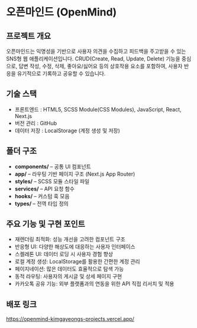 # 오픈마인드 (OpenMind)

## 프로젝트 개요
오픈마인드는 익명성을 기반으로 사용자 의견을 수집하고 피드백을 주고받을 수 있는 SNS형 웹 애플리케이션입니다.
CRUD(Create, Read, Update, Delete) 기능을 중심으로, 답변 작성, 수정, 삭제, 좋아요/싫어요 등의 상호작용 요소를 포함하여, 사용자 반응을 유기적으로 기록하고 공유할 수 있습니다.

## 기술 스택
- 프론트엔드 : HTML5, SCSS Module(CSS Modules), JavaScript, React, Next.js
- 버전 관리 : GitHub
- 데이터 저장 : LocalStorage (계정 생성 및 저장)

## 폴더 구조
- **components/** – 공통 UI 컴포넌트
- **app/** – 라우팅 기반 페이지 구조 (Next.js App Router)
- **styles/** – SCSS 모듈 스타일 파일
- **services/** – API 요청 함수
- **hooks/** – 커스텀 훅 모음
- **types/** – 전역 타입 정의

## 주요 기능 및 구현 포인트
- 재렌더링 최적화: 성능 개선을 고려한 컴포넌트 구조
- 반응형 UI: 다양한 해상도에 대응하는 사용자 인터페이스
- 스켈레톤 UI: 데이터 로딩 시 사용자 경험 향상
- 로컬 계정 생성: LocalStorage를 활용한 간편한 계정 관리
- 페이지네이션: 많은 데이터도 효율적으로 탐색 가능
- 동적 라우팅: 사용자의 게시글 및 상세 페이지 구현
- 카카오톡 공유 기능: 외부 플랫폼과의 연동을 위한 API 직접 리서치 및 적용

## 배포 링크
https://openmind-kimgayeongs-projects.vercel.app/